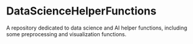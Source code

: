 # DataScienceHelperFunctions
 A repository dedicated to data science and AI helper functions, including some preprocessing and visualization functions.
